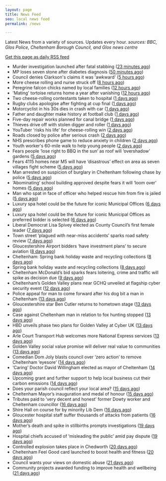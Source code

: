 ```yaml
---
layout: page
title: News Feed
seo: local news feed
permalink: /news

---
```


Latest News from a variety of sources. Updates every hour.
_sources: BBC, Glos Police, Cheltenham Borough Council, and Glos news centre_

[Get this page as daily RSS feed](/daily.rss)

<!-- news_marker starts -->
- Murder investigation launched after fatal stabbing ([23 minutes ago](https://www.bbc.com/news/articles/crmkdwzp8r9o))
- MP loses seven stone after diabetes diagnosis ([50 minutes ago](https://www.bbc.com/news/articles/cy75e7n4ey7o))
- Council denies Clarkson's claims it was 'awkward' ([5 hours ago](https://www.bbc.com/news/articles/cp3ql38yk11o))
- More cheese rolling and nurse struck off ([8 hours ago](https://www.bbc.com/news/articles/c5ye9z8npd4o))
- Peregrine falcon chicks named by local families ([12 hours ago](https://www.bbc.com/news/articles/cdr5zgderx1o))
- 'Mating' tortoise returns home a year after vanishing ([12 hours ago](https://www.bbc.com/news/articles/c5yqgwzg5pzo))
- Two cheese-rolling contestants taken to hospital ([1 days ago](https://www.bbc.com/news/articles/cgkdz3zv5nno))
- Rugby clubs apologise after fighting at cup final ([1 days ago](https://www.bbc.com/news/articles/cdj9rgjjx8zo))
- Motorcyclist in his 30s dies in crash with car ([1 days ago](https://www.bbc.com/news/articles/cm2y7elz28no))
- Father and daughter make history at football club ([1 days ago](https://www.bbc.com/news/articles/cn055perw4zo))
- Five-day repair works planned for canal bridge ([1 days ago](https://www.bbc.com/news/articles/c15nwwyj8eno))
- Thieves drive off with stolen digger and roller ([1 days ago](https://www.bbc.com/news/articles/c7061dxxg3no))
- YouTuber 'risks his life' for cheese-rolling win ([2 days ago](https://www.bbc.com/news/articles/czj4vw0m3lzo))
- Roads closed by police after serious crash ([2 days ago](https://www.bbc.com/news/articles/c93l02w03qzo))
- NHS prescribes phone game to reduce anxiety in children ([2 days ago](https://www.bbc.com/news/articles/cev4ed9gygdo))
- Youth worker's 60-mile walk to help young people ([2 days ago](https://www.bbc.com/news/articles/c2ewl10l80jo))
- Fears people ‘lose right to BBQ in the sun’ as roof will ‘overshadow’ gardens ([5 days ago](https://gloucesternewscentre.co.uk/fears-people-lose-right-to-bbq-in-the-sun-as-roof-will-overshadow-gardens/))
- Fears 4115 homes near M5 will have ‘disastrous’ effect on area as seven villages fight scheme ([5 days ago](https://gloucesternewscentre.co.uk/fears-4115-homes-near-m5-will-have-disastrous-effect-on-area-as-seven-villages-fight-scheme/))
- Man arrested on suspicion of burglary in Cheltenham following chase by police ([5 days ago](https://gloucesternewscentre.co.uk/man-arrested-on-suspicion-of-burglary-in-cheltenham-following-chase-by-police/))
- ‘Abominating’ school building approved despite fears it will ‘loom over’ homes ([5 days ago](https://gloucesternewscentre.co.uk/abominating-school-building-approved-despite-fears-it-will-loom-over-homes/))
- Man who spat in face of officer who helped rescue him from fire is jailed ([5 days ago](https://gloucesternewscentre.co.uk/man-who-spat-in-face-of-officer-who-helped-rescue-him-from-fire-is-jailed/))
- Luxury spa hotel could be the future for iconic Municipal Offices ([6 days ago](https://gloucesternewscentre.co.uk/luxury-spa-hotel-could-be-the-future-for-iconic-municipal-offices/))
- Luxury spa hotel could be the future for iconic Municipal Offices as preferred bidder is selected ([6 days ago](https://www.cheltenham.gov.uk/news/article/3014/luxury_spa_hotel_could_be_the_future_for_iconic_municipal_offices_as_preferred_bidder_is_selected))
- Liberal Democrat Lisa Spivey elected as County Council’s first female leader ([7 days ago](https://gloucesternewscentre.co.uk/liberal-democrat-lisa-spivey-elected-as-county-councils-first-female-leader/))
- Town street ‘plagued with near-miss accidents’ sparks road safety review ([7 days ago](https://gloucesternewscentre.co.uk/town-street-plagued-with-near-miss-accidents-sparks-road-safety-review/))
- Gloucestershire Airport bidders ‘have investment plans’ to secure aviation ([8 days ago](https://gloucesternewscentre.co.uk/gloucestershire-airport-bidders-have-investment-plans-to-secure-aviation/))
- Cheltenham: Spring bank holiday waste and recycling collections ([8 days ago](https://gloucesternewscentre.co.uk/cheltenham-spring-bank-holiday-waste-and-recycling-collections/))
- Spring bank holiday waste and recycling collections ([8 days ago](https://www.cheltenham.gov.uk/news/article/3013/spring_bank_holiday_waste_and_recycling_collections))
- Cheltenham McDonald’s bid sparks fears loitering, crime and traffic will spike as decision due ([9 days ago](https://gloucesternewscentre.co.uk/cheltenham-mcdonalds-bid-sparks-fears-loitering-crime-and-traffic-will-spike-as-decision-due/))
- Cheltenham’s Golden Valley plans near GCHQ unveiled at flagship cyber security event ([12 days ago](https://gloucesternewscentre.co.uk/cheltenhams-golden-valley-plans-near-gchq-unveiled-at-flagship-cyber-security-event/))
- Police appeal for man to come forward after his dog bit a man in Cheltenham ([13 days ago](https://gloucesternewscentre.co.uk/police-appeal-for-man-to-come-forward-after-his-dog-bit-a-man-in-cheltenham/))
- Gloucestershire star Ben Cutler returns to hometown stage ([13 days ago](https://gloucesternewscentre.co.uk/gloucestershire-star-ben-cutler-returns-to-hometown-stage/))
- Case against Cheltenham man in relation to fox hunting stopped ([13 days ago](https://gloucesternewscentre.co.uk/case-against-cheltenham-man-in-relation-to-fox-hunting-stopped/))
- HBD unveils phase two plans for Golden Valley at Cyber UK ([13 days ago](https://www.cheltenham.gov.uk/news/article/3012/hbd_unveils_phase_two_plans_for_golden_valley_at_cyber_uk))
- Arle Court Transport Hub welcomes more National Express services ([13 days ago](https://gloucesternewscentre.co.uk/arle-court-transport-hub-welcomes-more-national-express-services/))
- Golden Valley social value promise will deliver real value to communities ([13 days ago](https://www.cheltenham.gov.uk/news/article/3011/golden_valley_social_value_promise_will_deliver_real_value_to_communities))
- Comedian Dom Joly blasts council over ‘zero action’ to remove Cheltenham ‘eyesore’ ([14 days ago](https://gloucesternewscentre.co.uk/comedian-dom-joly-blasts-council-over-zero-action-to-remove-cheltenham-eyesore/))
- ‘Caring’ Doctor David Willingham elected as mayor of Cheltenham ([14 days ago](https://gloucesternewscentre.co.uk/caring-doctor-david-willingham-elected-as-mayor-of-cheltenham/))
- Upcoming grant and further support to help local business cut their carbon emissions ([14 days ago](https://www.cheltenham.gov.uk/news/article/3010/upcoming_grant_and_further_support_to_help_local_business_cut_their_carbon_emissions))
- Does your parish council reflect your local area? ([15 days ago](https://www.cheltenham.gov.uk/news/article/3009/does_your_parish_council_reflect_your_local_area))
- Cheltenham Mayor’s inauguration and medal of honour ([15 days ago](https://www.cheltenham.gov.uk/news/article/3008/cheltenham_mayors_inauguration_and_medal_of_honour))
- Tributes paid to ‘very decent and honest’ former Dowty worker and Cheltenham councillor ([16 days ago](https://gloucesternewscentre.co.uk/tributes-paid-to-very-decent-and-honest-former-dowty-worker-and-cheltenham-councillor/))
- Shire Hall on course for by minority Lib Dem ([16 days ago](https://gloucesternewscentre.co.uk/shire-hall-on-course-for-by-minority-lib-dem/))
- Gloucester hospital staff suffer thousands of attacks from patients ([16 days ago](https://gloucesternewscentre.co.uk/gloucester-hospital-staff-suffer-thousands-of-attacks-from-patients/))
- Mother’s death and spike in stillbirths prompts investigations ([19 days ago](https://gloucesternewscentre.co.uk/mothers-death-and-spike-in-stillbirths-prompts-investigations/))
- Hospital chiefs accused of ‘misleading the public’ amid pay dispute ([19 days ago](https://gloucesternewscentre.co.uk/hospital-chiefs-accused-of-misleading-the-public-amid-pay-dispute/))
- Controlled explosion takes place in Chedworth ([20 days ago](https://gloucesternewscentre.co.uk/controlled-explosion-takes-place-in-chedworth/))
- Cheltenham Feel Good card launched to boost health and fitness ([20 days ago](https://www.cheltenham.gov.uk/news/article/3007/cheltenham_feel_good_card_launched_to_boost_health_and_fitness))
- Council wants your views on domestic abuse ([21 days ago](https://gloucesternewscentre.co.uk/council-wants-your-views-on-domestic-abuse/))
- Community projects awarded funding to improve health and wellbeing ([21 days ago](https://www.cheltenham.gov.uk/news/article/3006/community_projects_awarded_funding_to_improve_health_and_wellbeing))

<!-- news_marker ends -->
